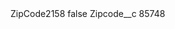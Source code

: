<?xml version="1.0" encoding="UTF-8"?>
<CustomMetadata xmlns="http://soap.sforce.com/2006/04/metadata" xmlns:xsi="http://www.w3.org/2001/XMLSchema-instance" xmlns:xsd="http://www.w3.org/2001/XMLSchema">
    <label>ZipCode2158</label>
    <protected>false</protected>
    <values>
        <field>Zipcode__c</field>
        <value xsi:type="xsd:string">85748</value>
    </values>
</CustomMetadata>
